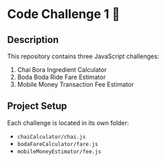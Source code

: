 # Code Challenge 1 🚀

## Description
This repository contains three JavaScript challenges:
1. Chai Bora Ingredient Calculator
2. Boda Boda Ride Fare Estimator
3. Mobile Money Transaction Fee Estimator

## Project Setup
Each challenge is located in its own folder:
- `chaiCalculator/chai.js`
- `bodaFareCalculator/fare.js`
- `mobileMoneyEstimator/fee.js`


